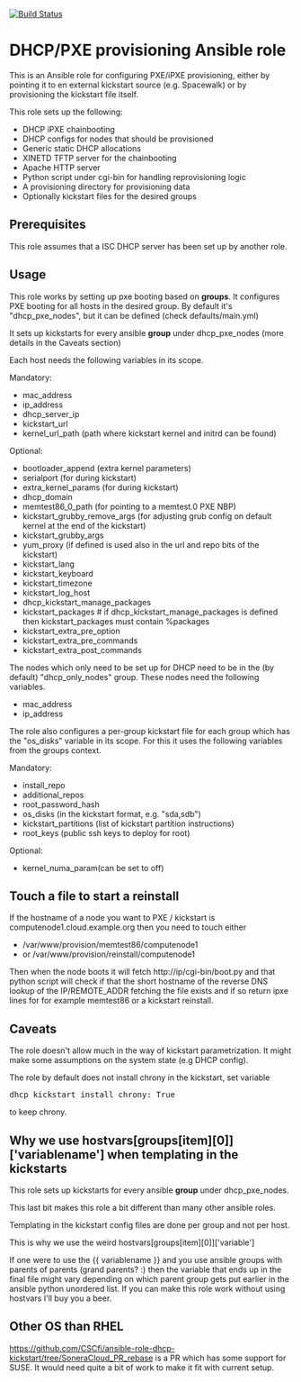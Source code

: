 [![Build Status](https://travis-ci.org/CSCfi/ansible-role-dhcp-kickstart.svg?branch=master)](https://travis-ci.org/CSCfi/ansible-role-dhcp-kickstart)

DHCP/PXE provisioning Ansible role
=============================

This is an Ansible role for configuring PXE/iPXE provisioning, either by
pointing it to en external kickstart source (e.g. Spacewalk) or by provisioning
the kickstart file itself.

This role sets up the following:
 - DHCP iPXE chainbooting
  - DHCP configs for nodes that should be provisioned
  - Generic static DHCP allocations
 - XINETD TFTP server for the chainbooting
 - Apache HTTP server
  - Python script under cgi-bin for handling reprovisioning logic
  - A provisioning directory for provisioning data
  - Optionally kickstart files for the desired groups

Prerequisites
-------------

This role assumes that a ISC DHCP server has been set up by another role.

Usage
-----

This role works by setting up pxe booting based on **groups**. It configures PXE
booting for all hosts in the desired group. By default it's "dhcp_pxe_nodes",
but it can be defined (check defaults/main.yml)

It sets up kickstarts for every ansible **group** under dhcp_pxe_nodes (more details in the Caveats section)

Each host needs the following variables in its scope.

Mandatory:
 - mac_address
 - ip_address
 - dhcp_server_ip
 - kickstart_url
 - kernel_url_path (path where kickstart kernel and initrd can be found)

Optional:
 - bootloader_append (extra kernel parameters)
 - serialport (for during kickstart)
 - extra_kernel_params (for during kickstart)
 - dhcp_domain
 - memtest86_0_path (for pointing to a memtest.0 PXE NBP)
 - kickstart_grubby_remove_args (for adjusting grub config on default kernel at the end of the kickstart)
 - kickstart_grubby_args
 - yum_proxy (if defined is used also in the url and repo bits of the kickstart)
 - kickstart_lang
 - kickstart_keyboard
 - kickstart_timezone
 - kickstart_log_host
 - dhcp_kickstart_manage_packages
 - kickstart_packages # if dhcp_kickstart_manage_packages is defined then kickstart_packages must contain %packages
 - kickstart_extra_pre_option
 - kickstart_extra_pre_commands
 - kickstart_extra_post_commands

The nodes which only need to be set up for DHCP need to be in the
(by default) "dhcp_only_nodes"  group. These nodes need the following 
variables.

 - mac_address
 - ip_address

The role also configures a per-group kickstart file for each group which has the
"os_disks" variable in its scope. For this it uses the following variables from
the groups context.

Mandatory:
 - install_repo
 - additional_repos
 - root_password_hash
 - os_disks (in the kickstart format, e.g. "sda,sdb")
 - kickstart_partitions (list of kickstart partition instructions)
 - root_keys (public ssh keys to deploy for root)

Optional:
 - kernel_numa_param(can be set to off)

Touch a file to start a reinstall
----------------------

If the hostname of a node you want to PXE / kickstart is computenode1.cloud.example.org then you need to touch either

 - /var/www/provision/memtest86/computenode1
 - or /var/www/provision/reinstall/computenode1

Then when the node boots it will fetch http://ip/cgi-bin/boot.py and that python script will check if that the short hostname of the reverse DNS lookup of the IP/REMOTE_ADDR fetching the file exists and if so return ipxe lines for for example memtest86 or a kickstart reinstall.


Caveats
-------

The role doesn't allow much in the way of kickstart parametrization. It might
make some assumptions on the system state (e.g DHCP config).

The role by default does not install chrony in the kickstart, set variable

<pre>
dhcp_kickstart_install_chrony: True
</pre>

to keep chrony.

Why we use hostvars[groups[item][0]]['variablename'] when templating in the kickstarts
-----

This role sets up kickstarts for every ansible **group** under dhcp_pxe_nodes.

This last bit makes this role a bit different than many other ansible roles.

Templating in the kickstart config files are done per group and not per host.

This is why we use the weird hostvars[groups[item][0]]['variable']

If one were to use the {{ variablename }} and you use ansible groups with parents of parents (grand parents? :)
then the variable that ends up in the final file might vary depending on which parent group gets put earlier
in the ansible python unordered list. If you can make this role work without using hostvars I'll buy you a beer.


Other OS than RHEL
----------

https://github.com/CSCfi/ansible-role-dhcp-kickstart/tree/SoneraCloud_PR_rebase is a PR which has some support for SUSE. It would need quite a bit of work to make it fit with current setup.
